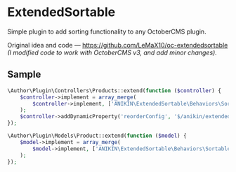 # ExtendedSortable

Simple plugin to add sorting functionality to any OctoberCMS plugin. 

Original idea and code — https://github.com/LeMaX10/oc-extendedsortable
_(I modified code to work with OctoberCMS v3, and add minor changes)._

## Sample

```php
\Author\Plugin\Controllers\Products::extend(function ($controller) {
    $controller->implement = array_merge(
        $controller->implement, ['ANIKIN\ExtendedSortable\Behaviors\SortableController']
    );
    $controller->addDynamicProperty('reorderConfig', '$/anikin/extendedsortable/config/reorder_products.yaml');
});

\Author\Plugin\Models\Product::extend(function ($model) {
    $model->implement = array_merge(
        $model->implement, ['ANIKIN\ExtendedSortable\Behaviors\SortableModel']
    );
});
```